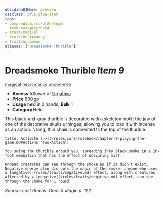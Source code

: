 ```yaml
---
obsidianUIMode: preview
cssclass: pf2e,pf2e-item
tags:
- compendium/src/pf2e/logm
- item/category/held
- trait/magical
- trait/necromancy
- trait/uncommon
aliases: ["Dreadsmoke Thurible"]
---
```

# Dreadsmoke Thurible *Item 9*  
[magical](/rules/traits/magical.md)  [necromancy](/rules/traits/necromancy.md)  [uncommon](/rules/traits/uncommon.md)  

- **Access** follower of [Urgathoa](/compendium/setting/deities/urgathoa.md)
- **Price** 600 gp
- **Usage** held in 2 hands; **Bulk** 1
- **Category** Held

This black-and-gray thurible is decorated with a skeleton motif; the jaw of one of the decorative skulls unhinges, allowing you to load it with incense as an action. A long, thin chain is connected to the top of the thurible.

```ad-embed-ability
title: Activate [>>](/rules/core-rulebook/chapter-9-playing-the-game.md#Actions "Two-Action")

You swing the thurible around you, spreading inky black smoke in a 20-foot emanation that has the effect of obscuring mist.

Undead creatures can see through the smoke as if it didn't exist. Negative energy also disrupts the magic of the smoke; anyone who uses a [negative](/rules/traits/negative.md) effect, along with creatures affected by a [negative](/rules/traits/negative.md) effect, can see through the smoke for 1 round.
```

*Source: Lost Omens: Gods & Magic p. 122*